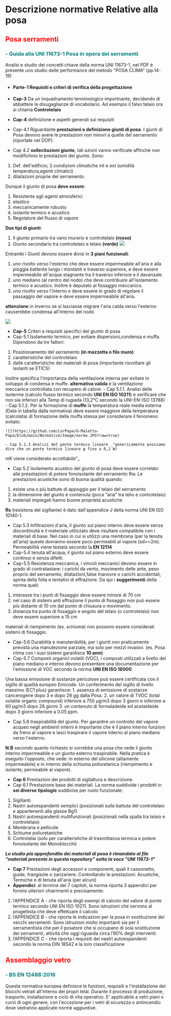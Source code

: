# Descrizione normative Relative alla posa

## <font color="red">Posa serramenti</font>

### <font color="teal">- Guida alla UNI 11673-1 Posa in opera dei serramenti</font>

Analisi e studio dei concetti chiave della norma UNI 11673-1, nel PDF è presente uno studio
delle performance del metodo "POSA CLIMA" (pp.14-19)

- #### Parte-1 Requisiti e criteri di verifica della progettazione

 - **Cap-3** Da un inquadramento terminologico importnante, decidendo di abbattere
 le disugaglianze di vocabolario. Ad esempio il falso telaio ora si chiama **Controtelaio**

 - **Cap-4** definizione e aspetti generali sui requisiti
 - Cap-4.1 Riguardante **prestazioni e definizione giunti di posa**. I giunti di Posa
 devono avere le prestazioni non minori a quelle del serramento (riportate nel DOP).

 - Cap 4.2 **sollecitazioni giunto**, tali azioni vanno verificate affinchè non modifichino
 le prestazioni del giunto. Sono:
 1. Def. dell'edificio;
 2.condizioni climatiche int e ext (umidità
 temperatura,agenti climatici)
 3. dilatazioni proprie del serramento.

  Dunque il giunto di posa **deve essere**:
 1. Resistente agli agenti atmosferici
 2. elastico
 3. meccanicamente robusto
 4. isolante termico  e acustico
 5. Regolatore del flusso di vapore

 **Due tipi di giunti**:
 1. Il giunto primario tra vano murario e controtelaio **(rosso)**
 2. Giunto secondario tra controtelaio e telaio **(verde)**
 ![](https://github.com/LorPapa/G-Maietta-Papa/blob/main/Normative/Image/Cattura.JPG?raw=true)

 Entrambi i Giunti devono essere divisi in **3 piani funzionali**:
 1. uno rivolto verso l'esterno che deve essere impermeabile all'aria e alla pioggia battente
 lungo i montanti e traverso superiore, e deve essere impermeabile all'acqua stagnante
 tra il traverso inferiore e il davanzale.
 2. uno mediano (al centro del nodo) che deve contribuire all'isolamento termico e acustico. Inoltre è deputato
 al fissaggio meccanico.
 3. uno rivolto verso l'interno e deve essere in grado di regolare il passaggio del vapore e deve
 essere impermeabile all'aria.

 **attenzione** in inverno se si lasciasse migrare l'aria calda verso l'esterno causerebbe condensa all'interno
 del nodo

 ![](https://github.com/LorPapa/G-Maietta-Papa/blob/main/Normative/Image/Piani%20funzionali.JPG?raw=true)
  - **Cap-5** Criteri e requisiti specifici del giunto di posa
  - Cap-5.1 Isolamento termico, per evitare dispersioni,condensa e muffa.
 Dipendono da tre fattori:

   1. Posizionamento del serramento **(in mazzetta o filo muro)**
   2. caratteristiche del controtelaio
   3. dalle caratteristiche dei materiali di posa (importante risvoltare gli isolanti se ETICS)

   Inoltre specifica l'importanza della ventilazione interna per evitare lo sviluppo di condensa e muffe.
   **alternativa valida** è la ventilazione meccanica controllata con recupero di calore.
    - Cap 5.1.1. Analisi delle isoterme (calcolo flusso termico secondo **UNI EN ISO 10211**)
    e verificare che non sia inferiori alla Temp di rugiada (13,2°C secondo la UNI-EN-ISO 13788)
    - Cap 5.1.2. Per la formazione di **muffe** la temperatura reale media esterna
    (Data in tabella dalla normativa) deve essere maggiore della temperatura (calcolata) di formazione della muffa stessa
    per considerare il fenomeno evitato.

    ![](https://github.com/LorPapa/G-Maietta-Papa/blob/main/Normative/Image/norma.JPG?raw=true)

    - Cap 5.1.3 Analisi del ponte termico lineare _"genericamente possiamo dire che un ponte termico lineare ψ fino a 0,2 W/
 mK viene considerato accettabile"_
  - Cap 5.2 Isolamento acustico del giunto di posa deve essere correlato alle presetazioni di potere
  fonoisolante del serramento Rw.
  Le prestazioni acustiche sono di buona qualità quando:
   1. esiste una o più battute di appoggio per il telaio del serramento
   2. la dimensione del giunto è contenuta (poca "aria" tra telio e controtelaio)
   3. materiali impiegati hanno buone proprietà acustiche

   **Rs** (resistena del sigillante) è dato dall'appendice J della norma UNI EN ISO 10140-1.

  - Cap 5.3 Infiltrazioni d'aria, il giunto sul piano interno deve essere senza discontinuità
  e il materiale utilizzato deve risultare compatibile con i materiali di base.
  Nel caso in cui si utilizzi una membrana (per la tenuta all'aria) queste dovranno essere poco
  permeabili al vapore (sd>=2m).
  Permeabilità viene testata secondo la **EN 12114**
  - Cap-5.4 tenuta all'acqua, il giunto sul piano esterno deve essere continuo e senza difetti.
  - Cap-5.5 Resistenza meccanica, i vincoli meccanici devono essere in grado  di contratastare: i carichi
  da vento, movimento delle ante, peso proprio del serramento, dilatazioni,false manovre o carichi accidentali, spinta della folla e tentativi
  di effrazione. Da qui i **suggerimenti** della norma quali:
   1. interasse tra i punti di fissaggio deve essere minore di 70 cm
   2. nel caso di sistemi anti effrazione il punto di fissaggio non può essere più distante di
   10 cm dal punto di chiusura o movimento.
   3. distanza tra punto di fissaggio e angolo del telaio (o controtelaio) non deve essere superiore
   a 15 cm

   materiali di riempimento (es. schiuma) non possono essere considerati sistemi di fissaggio.
  - Cap-5.6 Durabilità e manutenibilità, per i giunti non praticamente prevista
  una manutezione parziale, ma solo per mezzi invasivi. (es. Posa clima con i suoi sistemi garantisce **10 anni**)
  - Cap-5.7 Composti organici volatili (VOC), i composti utilizzati a livello del piano mediano e interno
  devono presentare una documentazione per l'emissione di VOC secondo la norma **UNI EN ISO 16000**.

   Una bassa emissione di sostanze pericolose può essere certificata con il sigillo di qualità
   europeo Emicode. Un conferimento del sigillo di livello massimo (EC1 plus) garantisce:
    1. assenza di emissione di sostanze cancerogene dopo 3 e dopo 28 gg dalla Posa.
    2. un valore di TVOC (total volatile organic compound) inferiore a 750 µg/m3
       dopo 3 giorni e inferiore a 60 µg/m3 dopo 28 giorni
    3. un contenuto di formaladeide ed acetaldeide dopo 3 giorni inferiore a 0.05 ppm.
  - Cap 5.8 traspirabilità del giunto. Per garantire un controllo del vapore acqueo negli ambienti interni
  è importante che è il piano interno funzioni da freno al vapore e lasci traspirare il vapore interno al piano
  mediano verso l'esterno.

   **N.B** secondo quanto richiesto si vorrebbe una posa che vede il giunto interno impermeabile e un giunto esterno
   traspirabile. Nella pratica è eseguito l'opposto, che vede: in esterno del silicone (altamente impermeabile) e in interno della
   schiuma poliuretanica (riempimento e isolante, permeabile al vapore).

  - **Cap 6** Prestazioni dei prodotti di sigilattura e descrizione.
  - Cap 6.1 Prestazione base dei materiali.
  La norma suddivide i prodotti in **sei diverse tipologie** suddivise per ruolo funzionale:
   1. Sigillanti
   2. Nastri autoespandenti semplici (posizionati sulla battuta del controtelaio e appartenenti alla glasse Bg1)
   3. Nastri autoespandenti multifunzionali (posizionati nella spalla tra telaio e controtelaio)
   4. Membrana e pellicole
   5. Schiume poliuretaniche
   6. Controtelai (solo per caratteristiche di trasmittanza termica e potere fonoisolante dei Monoblocchi)

 _**Lo studio più approfondito dei materiali di posa è rimandato al file "materiali presente in questa repository" sotto la voce "UNI 11673-1"**_

  - **Cap 7** Prestazioni degli accessori e componenti, quali il cassonetto, guide, frangisole o zanzariere. Controllando le prestazioni: Acustiche, Termiche e di tenuta all'aria (per alcuni)
  - **Appendici**: al termine dei 7 capitoli, la norma riporta 3 appendici per fornire ulteriori chiarimenti
e precisamente:
   1.  l’APPENDICE A - che riporta degli esempi di calcolo del valore di ponte termico
secondo UNI EN ISO 10211. Sono istruzioni che servono al progettista che deve
effettuare il calcolo
   2. l’APPENDICE B - che riporta le indicazioni per la posa in sostituzione dei vecchi
serramenti. Sono istruzioni molto importanti sia per il serramentista che per il
posatore che si occupano di sola sostituzione dei serramenti, attività che oggi
riguarda circa l’80% degli interventi.
   3. l’APPENDICE C - che riporta i requisiti dei nastri autoespandenti secondo la
norma DIN 18542 e la loro classificazione

## <font color="red">Assemblaggio vetro</font>

### <font color="teal">- BS EN 12488:2016</font>

Questa normativa europea definisce le funzioni, requisiti e l'installazione dei blocchi vetrati all'interno dei propri telai.
Durante il processo di produzione, trasporto, installazione e ciclo di vita operativo. E' applicabile a vetri piani o curvi di ogni genere,
con l'eccezione per i vetri di sicurezza o antincendio dove vedranno applicate norme aggiuntive.
